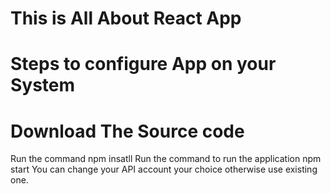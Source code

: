 # This is All About React App

# Steps to configure App on your System


# Download The Source code 
Run the command npm insatll
Run the command to run the application npm start
You can change your API account your choice otherwise use existing one.

